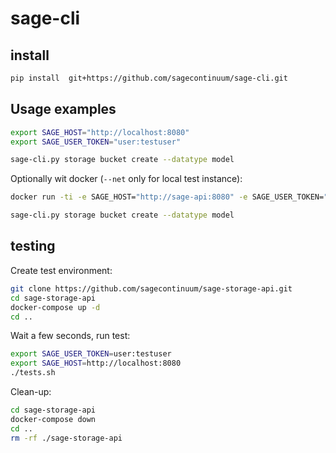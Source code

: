 # sage-cli


## install 

```bash
pip install  git+https://github.com/sagecontinuum/sage-cli.git
```

## Usage examples

```bash
export SAGE_HOST="http://localhost:8080"
export SAGE_USER_TOKEN="user:testuser" 

sage-cli.py storage bucket create --datatype model
```


Optionally wit docker (`--net` only for local test instance):
```bash
docker run -ti -e SAGE_HOST="http://sage-api:8080" -e SAGE_USER_TOKEN="user:testuser" --net sage-storage-api_default sagecontinuum/sage-cli 

sage-cli.py storage bucket create --datatype model
```



## testing

Create test environment:
```bash
git clone https://github.com/sagecontinuum/sage-storage-api.git
cd sage-storage-api
docker-compose up -d
cd ..
```

Wait a few seconds, run test:
```bash
export SAGE_USER_TOKEN=user:testuser
export SAGE_HOST=http://localhost:8080
./tests.sh
```

Clean-up:
```bash
cd sage-storage-api
docker-compose down
cd ..
rm -rf ./sage-storage-api
```



